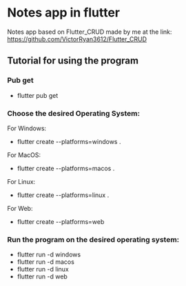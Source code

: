 # Notes app in flutter

Notes app based on Flutter_CRUD made by me at the link:
https://github.com/VictorRyan3612/Flutter_CRUD

## Tutorial for using the program
### Pub get
- flutter pub get

### Choose the desired Operating System:

For Windows:
- flutter create --platforms=windows .

For MacOS:
- flutter create --platforms=macos .

For Linux:
- flutter create --platforms=linux .

For Web:
- flutter create --platforms=web

### Run the program on the desired operating system:
- flutter run -d windows
- flutter run -d macos
- flutter run -d linux
- flutter run -d web
